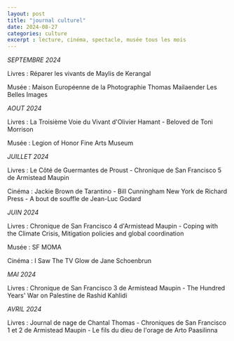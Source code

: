 ```yaml
---
layout: post
title: "journal culturel"
date: 2024-08-27
categories: culture
excerpt : lecture, cinéma, spectacle, musée tous les mois
---
```


*SEPTEMBRE 2024* 

Livres : Réparer les vivants de Maylis de Kerangal

Musée : Maison Européenne de la Photographie Thomas Mailaender Les Belles Images

*AOUT 2024*

Livres : La Troisième Voie du Vivant d'Olivier Hamant - Beloved de Toni Morrison

Musée : Legion of Honor Fine Arts Museum

*JUILLET 2024*

Livres : Le Côté de Guermantes de Proust - Chronique de San Francisco 5 de Armistead Maupin

Cinéma : Jackie Brown de Tarantino - Bill Cunningham New York de Richard Press - A bout de souffle de Jean-Luc Godard

*JUIN 2024*

Livres : Chronique de San Francisco 4 d'Armistead Maupin - Coping with the Climate Crisis, Mitigation policies and global coordination

Musée : SF MOMA

Cinéma : I Saw The TV Glow de Jane Schoenbrun

*MAI 2024*

Livres : Chronique de San Francisco 3 de Armistead Maupin - The Hundred Years' War on Palestine de Rashid Kahlidi

*AVRIL 2024*

Livres : Journal de nage de Chantal Thomas - Chroniques de San Francisco 1 et 2 de Armistead Maupin - Le fils du dieu de l'orage de Arto Paasilinna
